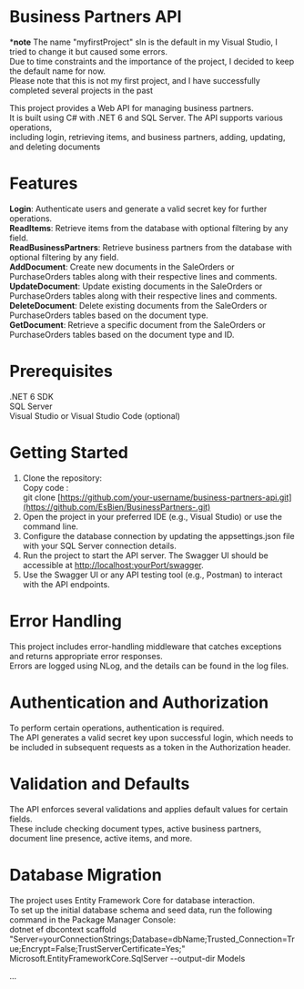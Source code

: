 # Business Partners API
***note** The  name "myfirstProject" sln is the default in my Visual Studio, I tried to change it but caused some errors. </br>
Due to time constraints and the importance of the project, I decided to keep the default name for now. </br>
Please note that this is not my first project, and I have successfully completed several projects in the past </br>

This project provides a Web API for managing business partners. </br>
It is built using C# with .NET 6 and SQL Server. The API supports various operations, </br>
including login, retrieving items, and business partners, adding, updating, and deleting documents </br>

# Features
**Login**: Authenticate users and generate a valid secret key for further operations. </br>
**ReadItems**: Retrieve items from the database with optional filtering by any field. </br>
**ReadBusinessPartners**: Retrieve business partners from the database with optional filtering by any field. </br>
**AddDocument**: Create new documents in the SaleOrders or PurchaseOrders tables along with their respective lines and comments. </br>
**UpdateDocument**: Update existing documents in the SaleOrders or PurchaseOrders tables along with their respective lines and comments. </br>
**DeleteDocument**: Delete existing documents from the SaleOrders or PurchaseOrders tables based on the document type. </br>
**GetDocument**: Retrieve a specific document from the SaleOrders or PurchaseOrders tables based on the document type and ID. </br>

# Prerequisites
.NET 6 SDK </br>
SQL Server </br>
Visual Studio or Visual Studio Code (optional) </br>

# Getting Started
1. Clone the repository: </br>
Copy code : </br>
git clone [https://github.com/your-username/business-partners-api.git](https://github.com/EsBien/BusinessPartners-.git) </br>
2. Open the project in your preferred IDE (e.g., Visual Studio) or use the command line. </br>
3. Configure the database connection by updating the appsettings.json file with your SQL Server connection details. </br>
4. Run the project to start the API server. The Swagger UI should be accessible at [http://localhost:yourPort/swagger](https://localhost:7072/swagger/index.html). </br>
5. Use the Swagger UI or any API testing tool (e.g., Postman) to interact with the API endpoints. </br>

# Error Handling
This project includes error-handling middleware that catches exceptions and returns appropriate error responses. </br>
Errors are logged using NLog, and the details can be found in the log files. </br>

# Authentication and Authorization
To perform certain operations, authentication is required.</br>
The API generates a valid secret key upon successful login, which needs to be included in subsequent requests as a token in the Authorization header. </br>

# Validation and Defaults
The API enforces several validations and applies default values for certain fields. </br>
These include checking document types, active business partners, document line presence, active items, and more. </br>

# Database Migration
The project uses Entity Framework Core for database interaction. </br>
To set up the initial database schema and seed data, run the following command in the Package Manager Console: </br>
dotnet ef dbcontext scaffold "Server=yourConnectionStrings;Database=dbName;Trusted_Connection=True;Encrypt=False;TrustServerCertificate=Yes;" Microsoft.EntityFrameworkCore.SqlServer --output-dir Models </br>

...
